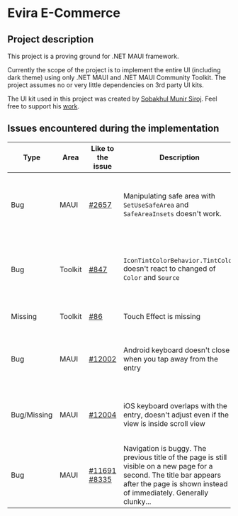 # Evira E-Commerce
## Project description
This project is a proving ground for .NET MAUI framework.

Currently the scope of the project is to implement the entire UI (including dark theme) using only .NET MAUI and .NET MAUI Community Toolkit. The project assumes no or very little dependencies on 3rd party UI kits.


The UI kit used in this project was created by [Sobakhul Munir Siroj](https://www.figma.com/@munirsr). Feel free to support his [work](https://munirsr.gumroad.com/l/Evira-E-CommerceOnlineShopAppUIKit).


## Issues encountered during the implementation

| Type        | Area    | Like to the issue                                                                                         | Description                                                                                                                                                                                | Severity | Fixed yet?                 | Workaround                                                           |
|-------------|---------|-----------------------------------------------------------------------------------------------------------|--------------------------------------------------------------------------------------------------------------------------------------------------------------------------------------------|---------|----------------------------|----------------------------------------------------------------------|
| Bug         | MAUI    | [#2657](https://github.com/dotnet/maui/issues/2657)                                                       | Manipulating safe area with  `SetUseSafeArea` and `SafeAreaInsets` doesn't work.                                                                                                           | Medium  | No                         | Implement it yourself with a dependency service or a regular service |
| Bug         | Toolkit | [#847](https://github.com/CommunityToolkit/Maui/pull/847)                                                 | `IconTintColorBehavior.TintColor` doesn't react to changed of `Color` and `Source`                                                                                                         | High    | Yes, but not released yet  | Remove behavior and reattach it or create your own attached property |
| Missing     | Toolkit | [#86](https://github.com/CommunityToolkit/Maui/issues/86)                                                 | Touch Effect is missing                                                                                                                                                                    | High    | Being workeked on          | Implement it yourself                                                | 
| Bug         | MAUI    | [#12002](https://github.com/dotnet/maui/issues/12002)                                                     | Android keyboard doesn't close when you tap away from the entry                                                                                                                            | High    | Being worked on            | Implement the fix yourself with platform code                        |
| Bug/Missing | MAUI    | [#12004](https://github.com/dotnet/maui/issues/12004)                                                     | iOS keyboard overlaps with the entry, doesn't adjust even if the view is inside scroll view                                                                                                | Medium  | Planned for .NET 8 release | Implement it yourself with platform cod, no so trivial               |
| Bug         | MAUI    | [#11691](https://github.com/dotnet/maui/issues/11691) [#8335](https://github.com/dotnet/maui/issues/8335) | Navigation is buggy. The previous title of the page is still visible on a new page for a second. The title bar appears after the page is shown instead of immediately. Generally clunky... | HIGH    | No | Fix it yourself with a custom renderer                               |
